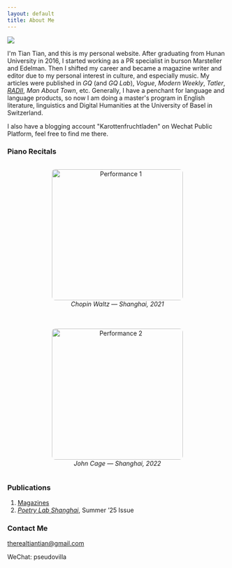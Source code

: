 ```yaml
---
layout: default
title: About Me
---
```


<img class="profile-picture" src="{{site.baseurl}}/{{site.profile-picture}}">

I'm Tian Tian, and this is my personal website. After graduating from Hunan University in 2016, I started working as a PR specialist in burson Marsteller and Edelman. Then I shifted my career and became a magazine writer and editor due to my personal interest in culture, and especially music. My articles were published in *GQ* (and *GQ Lab*), *Vogue*, *Modern Weekly*, *Tatler*, *[RADII](https://radii.co/author/tian-tian)*, *Man About Town*, etc. Generally, I have a penchant for language and language products, so now I am doing a master's program in English literature, linguistics and Digital Humanities at the University of Basel in Switzerland. 

I also have a blogging account "Karottenfruchtladen" on Wechat Public Platform, feel free to find me there. 

### Piano Recitals

<div style="display: flex; gap: 20px; flex-wrap: wrap; justify-content: center;">

  <figure style="flex: 1; min-width: 200px; text-align: center;">
    <img src="{{ site.baseurl }}/assets/performance1.JPG" alt="Performance 1"
         style="height: 300px; width: auto; object-fit: cover; border-radius: 8px;">
    <figcaption style="font-style: italic;">Chopin Waltz — Shanghai, 2021</figcaption>
  </figure>

  <figure style="flex: 1; min-width: 200px; text-align: center;">
    <img src="{{ site.baseurl }}/assets/performance2.JPG" alt="Performance 2"
         style="height: 300px; width: auto; object-fit: cover; border-radius: 8px;">
    <figcaption style="font-style: italic;">John Cage — Shanghai, 2022</figcaption>
  </figure>

</div>



### Publications

1. [Magazines](/assets/portfolio.pdf)
2. *[Poetry Lab Shanghai](https://www.poetrylabshanghai.com/post/summer25)*, Summer ’25 Issue 

### Contact Me

therealtiantian@gmail.com

WeChat: pseudovilla